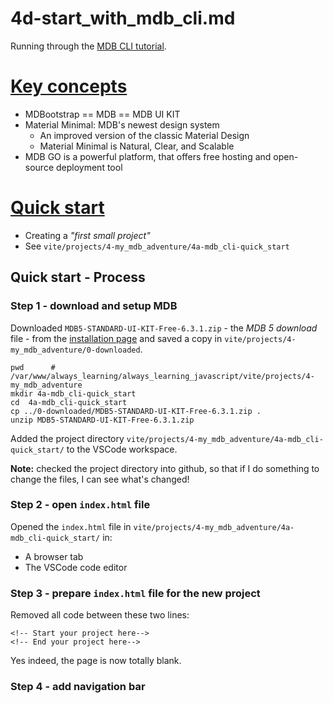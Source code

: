 
# 4d-start_with_mdb_cli.md

Running through the
[MDB CLI tutorial](https://mdbootstrap.com/learn/mdb-foundations/basics/introduction/).

# [Key concepts](https://mdbootstrap.com/learn/mdb-foundations/basics/key-concepts/)

- MDBootstrap == MDB == MDB UI KIT
- Material Minimal: MDB's newest design system
  - An improved version of the classic Material Design
  - Material Minimal is Natural, Clear, and Scalable
- MDB GO is a powerful platform, that offers free hosting and open-source deployment tool

# [Quick start](https://mdbootstrap.com/learn/mdb-foundations/basics/quick-start/)

- Creating a *"first small project"*
- See `vite/projects/4-my_mdb_adventure/4a-mdb_cli-quick_start`

## Quick start - Process

### Step 1 - download and setup MDB

Downloaded `MDB5-STANDARD-UI-KIT-Free-6.3.1.zip` - the *MDB 5 download* file - from the
[installation page](https://mdbootstrap.com/docs/standard/getting-started/installation/)
and saved a copy in `vite/projects/4-my_mdb_adventure/0-downloaded`.

```
pwd      # /var/www/always_learning/always_learning_javascript/vite/projects/4-my_mdb_adventure
mkdir 4a-mdb_cli-quick_start
cd  4a-mdb_cli-quick_start
cp ../0-downloaded/MDB5-STANDARD-UI-KIT-Free-6.3.1.zip .
unzip MDB5-STANDARD-UI-KIT-Free-6.3.1.zip
```

Added the project directory `vite/projects/4-my_mdb_adventure/4a-mdb_cli-quick_start/` to the VSCode workspace.

**Note:** checked the  project directory into github, so that if I do something to change the files, I can see what's changed!

### Step 2 - open `index.html` file

Opened the `index.html` file in `vite/projects/4-my_mdb_adventure/4a-mdb_cli-quick_start/` in:

- A browser tab
- The VSCode code editor

### Step 3 - prepare `index.html` file for the new project

Removed all code between these two lines:

```
<!-- Start your project here-->
<!-- End your project here-->
```

Yes indeed, the page is now totally blank.

### Step 4 - add navigation bar

```
```

### 
```
```

### 
```
```

### 
```
```

